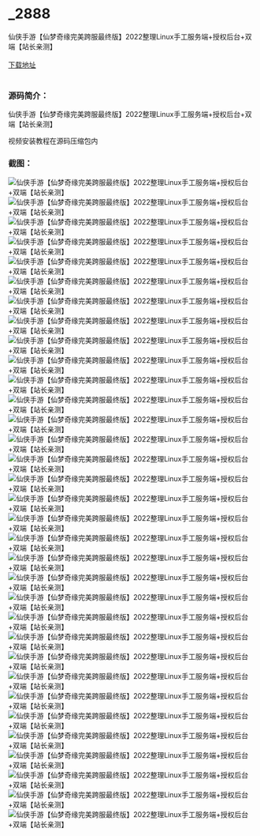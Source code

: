 # _2888
仙侠手游【仙梦奇缘完美跨服最终版】2022整理Linux手工服务端+授权后台+双端【站长亲测】
<br/></br>
[下载地址](https://www.uuid2.com/2888.html "下载地址")
<br/></br>
<h3>源码简介：</h3>
<p>仙侠手游【仙梦奇缘完美跨服最终版】2022整理Linux手工服务端+授权后台+双端【站长亲测】<p>
<p>视频安装教程在源码压缩包内<p>
<h3>截图：</h3>
<img src="https://www.uuid2.com/wp-content/uploads/img/202203/872074d161.jpg" alt="仙侠手游【仙梦奇缘完美跨服最终版】2022整理Linux手工服务端+授权后台+双端【站长亲测】"><img src="https://www.uuid2.com/wp-content/uploads/img/202203/872074d746.jpg" alt="仙侠手游【仙梦奇缘完美跨服最终版】2022整理Linux手工服务端+授权后台+双端【站长亲测】"><img src="https://www.uuid2.com/wp-content/uploads/img/202203/872074d872.jpg" alt="仙侠手游【仙梦奇缘完美跨服最终版】2022整理Linux手工服务端+授权后台+双端【站长亲测】"><img src="https://www.uuid2.com/wp-content/uploads/img/202203/872074d489.jpg" alt="仙侠手游【仙梦奇缘完美跨服最终版】2022整理Linux手工服务端+授权后台+双端【站长亲测】"><img src="https://www.uuid2.com/wp-content/uploads/img/202203/d44ed07438.jpg" alt="仙侠手游【仙梦奇缘完美跨服最终版】2022整理Linux手工服务端+授权后台+双端【站长亲测】"><img src="https://www.uuid2.com/wp-content/uploads/img/202203/d44ed07575.jpg" alt="仙侠手游【仙梦奇缘完美跨服最终版】2022整理Linux手工服务端+授权后台+双端【站长亲测】"><img src="https://www.uuid2.com/wp-content/uploads/img/202203/d44ed07780.jpg" alt="仙侠手游【仙梦奇缘完美跨服最终版】2022整理Linux手工服务端+授权后台+双端【站长亲测】"><img src="https://www.uuid2.com/wp-content/uploads/img/202203/d44ed07697.jpg" alt="仙侠手游【仙梦奇缘完美跨服最终版】2022整理Linux手工服务端+授权后台+双端【站长亲测】"><img src="https://www.uuid2.com/wp-content/uploads/img/202203/d44ed07680.jpg" alt="仙侠手游【仙梦奇缘完美跨服最终版】2022整理Linux手工服务端+授权后台+双端【站长亲测】"><img src="https://www.uuid2.com/wp-content/uploads/img/202203/d44ed07542.jpg" alt="仙侠手游【仙梦奇缘完美跨服最终版】2022整理Linux手工服务端+授权后台+双端【站长亲测】"><img src="https://www.uuid2.com/wp-content/uploads/img/202203/742b1ee894.jpg" alt="仙侠手游【仙梦奇缘完美跨服最终版】2022整理Linux手工服务端+授权后台+双端【站长亲测】"><img src="https://www.uuid2.com/wp-content/uploads/img/202203/742b1ee658.jpg" alt="仙侠手游【仙梦奇缘完美跨服最终版】2022整理Linux手工服务端+授权后台+双端【站长亲测】"><img src="https://www.uuid2.com/wp-content/uploads/img/202203/742b1ee499.jpg" alt="仙侠手游【仙梦奇缘完美跨服最终版】2022整理Linux手工服务端+授权后台+双端【站长亲测】"><img src="https://www.uuid2.com/wp-content/uploads/img/202203/742b1ee274.jpg" alt="仙侠手游【仙梦奇缘完美跨服最终版】2022整理Linux手工服务端+授权后台+双端【站长亲测】"><img src="https://www.uuid2.com/wp-content/uploads/img/202203/742b1ee145.jpg" alt="仙侠手游【仙梦奇缘完美跨服最终版】2022整理Linux手工服务端+授权后台+双端【站长亲测】"><img src="https://www.uuid2.com/wp-content/uploads/img/202203/742b1ee482.jpg" alt="仙侠手游【仙梦奇缘完美跨服最终版】2022整理Linux手工服务端+授权后台+双端【站长亲测】"><img src="https://www.uuid2.com/wp-content/uploads/img/202203/742b1ee916.jpg" alt="仙侠手游【仙梦奇缘完美跨服最终版】2022整理Linux手工服务端+授权后台+双端【站长亲测】"><img src="https://www.uuid2.com/wp-content/uploads/img/202203/6e53a0e176.jpg" alt="仙侠手游【仙梦奇缘完美跨服最终版】2022整理Linux手工服务端+授权后台+双端【站长亲测】"><img src="https://www.uuid2.com/wp-content/uploads/img/202203/6e53a0e926.jpg" alt="仙侠手游【仙梦奇缘完美跨服最终版】2022整理Linux手工服务端+授权后台+双端【站长亲测】"><img src="https://www.uuid2.com/wp-content/uploads/img/202203/6e53a0e320.jpg" alt="仙侠手游【仙梦奇缘完美跨服最终版】2022整理Linux手工服务端+授权后台+双端【站长亲测】"><img src="https://www.uuid2.com/wp-content/uploads/img/202203/6e53a0e277.jpg" alt="仙侠手游【仙梦奇缘完美跨服最终版】2022整理Linux手工服务端+授权后台+双端【站长亲测】"><img src="https://www.uuid2.com/wp-content/uploads/img/202203/6e53a0e921.jpg" alt="仙侠手游【仙梦奇缘完美跨服最终版】2022整理Linux手工服务端+授权后台+双端【站长亲测】"><img src="https://www.uuid2.com/wp-content/uploads/img/202203/6e53a0e889.jpg" alt="仙侠手游【仙梦奇缘完美跨服最终版】2022整理Linux手工服务端+授权后台+双端【站长亲测】"><img src="https://www.uuid2.com/wp-content/uploads/img/202203/6e53a0e155.jpg" alt="仙侠手游【仙梦奇缘完美跨服最终版】2022整理Linux手工服务端+授权后台+双端【站长亲测】"><img src="https://www.uuid2.com/wp-content/uploads/img/202203/eee9bfe867.jpg" alt="仙侠手游【仙梦奇缘完美跨服最终版】2022整理Linux手工服务端+授权后台+双端【站长亲测】"><img src="https://www.uuid2.com/wp-content/uploads/img/202203/eee9bfe693.jpg" alt="仙侠手游【仙梦奇缘完美跨服最终版】2022整理Linux手工服务端+授权后台+双端【站长亲测】"><img src="https://www.uuid2.com/wp-content/uploads/img/202203/eee9bfe383.jpg" alt="仙侠手游【仙梦奇缘完美跨服最终版】2022整理Linux手工服务端+授权后台+双端【站长亲测】"><img src="https://www.uuid2.com/wp-content/uploads/img/202203/eee9bfe663.jpg" alt="仙侠手游【仙梦奇缘完美跨服最终版】2022整理Linux手工服务端+授权后台+双端【站长亲测】"><img src="https://www.uuid2.com/wp-content/uploads/img/202203/eee9bfe559.jpg" alt="仙侠手游【仙梦奇缘完美跨服最终版】2022整理Linux手工服务端+授权后台+双端【站长亲测】"><img src="https://www.uuid2.com/wp-content/uploads/img/202203/eee9bfe413.jpg" alt="仙侠手游【仙梦奇缘完美跨服最终版】2022整理Linux手工服务端+授权后台+双端【站长亲测】"><img src="https://www.uuid2.com/wp-content/uploads/img/202203/eee9bfe382.jpg" alt="仙侠手游【仙梦奇缘完美跨服最终版】2022整理Linux手工服务端+授权后台+双端【站长亲测】"><img src="https://www.uuid2.com/wp-content/uploads/img/202203/c29a8ba620.jpg" alt="仙侠手游【仙梦奇缘完美跨服最终版】2022整理Linux手工服务端+授权后台+双端【站长亲测】"><img src="https://www.uuid2.com/wp-content/uploads/img/202203/c29a8ba160.jpg" alt="仙侠手游【仙梦奇缘完美跨服最终版】2022整理Linux手工服务端+授权后台+双端【站长亲测】">
